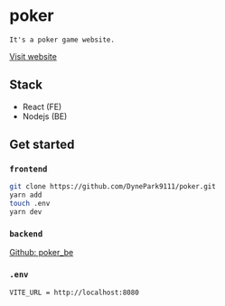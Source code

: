 # poker

    It's a poker game website.

[Visit website](https://game.dynedyne.com)

## Stack

- React (FE)
- Nodejs (BE)

## Get started

### `frontend`

```bash
git clone https://github.com/DynePark9111/poker.git
yarn add
touch .env
yarn dev

```

### `backend`

[Github: poker_be ](https://github.com/DynePark9111/poker_be)

### `.env`

```
VITE_URL = http://localhost:8080
```
